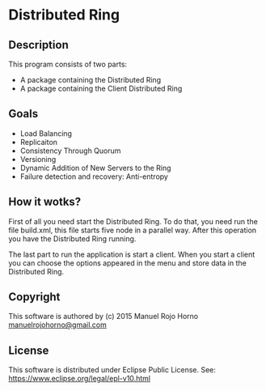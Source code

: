 # Distributed Ring


## Description

This program consists of two parts:
- A package containing the Distributed Ring
- A package containing the Client Distributed Ring


## Goals

- Load Balancing
- Replicaiton
- Consistency Through Quorum
- Versioning
- Dynamic Addition of New Servers to the Ring
- Failure detection and recovery: Anti-entropy


## How it wotks?

First of all you need start the Distributed Ring. To do that, you need run the file build.xml, this file starts five node in a parallel way. After this operation you have the Distributed Ring running.

The last part to run the application is start a client. When you start a client you can choose the options appeared in the menu and store data in the Distributed Ring.


## Copyright

This software is authored by (c) 2015 Manuel Rojo Horno <manuelrojohorno@gmail.com>


## License

This software is distributed under Eclipse Public License. See: https://www.eclipse.org/legal/epl-v10.html

